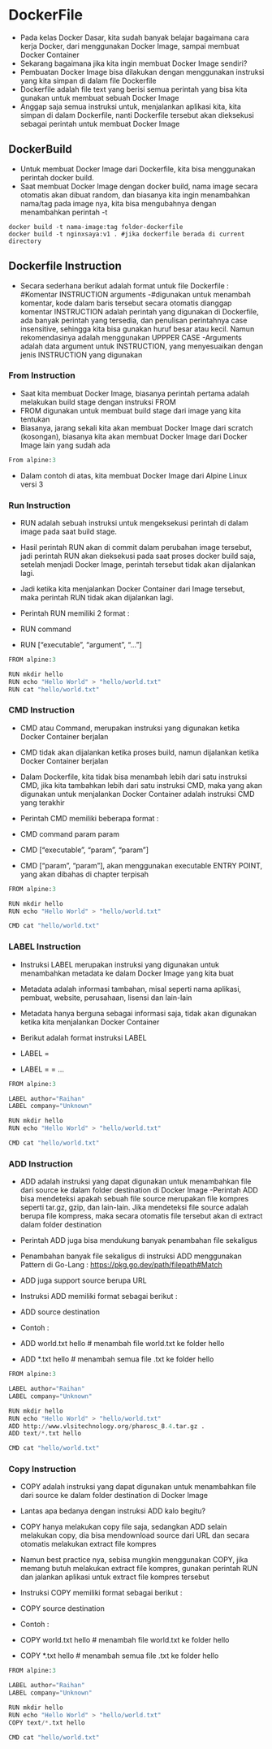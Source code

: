 # DockerFile

- Pada kelas Docker Dasar, kita sudah banyak belajar bagaimana cara kerja Docker, dari menggunakan Docker Image, sampai membuat Docker Container
- Sekarang bagaimana jika kita ingin membuat Docker Image sendiri?
- Pembuatan Docker Image bisa dilakukan dengan menggunakan instruksi yang kita simpan di dalam file Dockerfile
- Dockerfile adalah file text yang berisi semua perintah yang bisa kita gunakan untuk membuat sebuah Docker Image
- Anggap saja semua instruksi untuk, menjalankan aplikasi kita, kita simpan di dalam Dockerfile, nanti Dockerfile tersebut akan dieksekusi sebagai perintah untuk membuat Docker Image

## DockerBuild

- Untuk membuat Docker Image dari Dockerfile, kita bisa menggunakan perintah docker build.
- Saat membuat Docker Image dengan docker build, nama image secara otomatis akan dibuat random, dan biasanya kita ingin menambahkan nama/tag pada image nya, kita bisa mengubahnya dengan menambahkan perintah -t

```
docker build -t nama-image:tag folder-dockerfile
docker build -t nginxsaya:v1 . #jika dockerfile berada di current directory
```

## Dockerfile Instruction

- Secara sederhana berikut adalah format untuk file Dockerfile :
#Komentar
INSTRUCTION arguments
-#digunakan untuk menambah komentar, kode dalam baris tersebut secara otomatis dianggap komentar
INSTRUCTION adalah perintah yang digunakan di Dockerfile, ada banyak perintah yang tersedia, dan penulisan perintahnya case insensitive, sehingga kita bisa gunakan huruf besar atau kecil. Namun rekomendasinya adalah menggunakan UPPPER CASE
-Arguments adalah data argument untuk INSTRUCTION, yang menyesuaikan dengan jenis INSTRUCTION yang digunakan

### From Instruction
- Saat kita membuat Docker Image, biasanya perintah pertama adalah melakukan build stage dengan instruksi FROM
- FROM digunakan untuk membuat build stage dari image yang kita tentukan
- Biasanya, jarang sekali kita akan membuat Docker Image dari scratch (kosongan), biasanya kita akan membuat Docker Image dari Docker Image lain yang sudah ada

```py title="Dockerfile"
From alpine:3
```
- Dalam contoh di atas, kita membuat Docker Image dari Alpine Linux versi 3

### Run Instruction
- RUN adalah sebuah instruksi untuk mengeksekusi perintah di dalam image pada saat build stage. 
- Hasil perintah RUN akan di commit dalam perubahan image tersebut, jadi perintah RUN akan dieksekusi pada saat proses docker build saja, setelah menjadi Docker Image, perintah tersebut tidak akan dijalankan lagi. 
- Jadi ketika kita menjalankan Docker Container dari Image tersebut, maka perintah RUN tidak akan dijalankan lagi.

- Perintah RUN memiliki 2 format :
- RUN command
- RUN [“executable”, “argument”, “...”]

```py title="Dockerfile"
FROM alpine:3

RUN mkdir hello
RUN echo "Hello World" > "hello/world.txt"
RUN cat "hello/world.txt"
```
### CMD Instruction
- CMD atau Command, merupakan instruksi yang digunakan ketika Docker Container berjalan
- CMD tidak akan dijalankan ketika proses build, namun dijalankan ketika Docker Container berjalan
- Dalam Dockerfile, kita tidak bisa menambah lebih dari satu instruksi CMD, jika kita tambahkan lebih dari satu instruksi CMD, maka yang akan digunakan untuk menjalankan Docker Container adalah instruksi CMD yang terakhir

- Perintah CMD memiliki beberapa format :
- CMD command param param
- CMD [“executable”, “param”, “param”]
- CMD [“param”, “param”], akan menggunakan executable ENTRY POINT, yang akan dibahas di chapter terpisah

```py title="Dockerfile"
FROM alpine:3

RUN mkdir hello
RUN echo "Hello World" > "hello/world.txt"

CMD cat "hello/world.txt"
```

### LABEL Instruction
- Instruksi LABEL merupakan instruksi yang digunakan untuk menambahkan metadata ke dalam Docker Image yang kita buat
- Metadata adalah informasi tambahan, misal seperti nama aplikasi, pembuat, website, perusahaan, lisensi dan lain-lain
- Metadata hanya berguna sebagai informasi saja, tidak akan digunakan ketika kita menjalankan Docker Container

- Berikut adalah format instruksi LABEL
- LABEL <key>=<value>
- LABEL <key1>=<value1> <key2>=<value2> …

```py title="Dockerfile"
FROM alpine:3

LABEL author="Raihan"
LABEL company="Unknown"

RUN mkdir hello
RUN echo "Hello World" > "hello/world.txt"

CMD cat "hello/world.txt"
```
### ADD Instruction

- ADD adalah instruksi yang dapat digunakan untuk menambahkan file dari source ke dalam folder destination di Docker Image
-Perintah ADD bisa mendeteksi apakah sebuah file source merupakan file kompres seperti tar.gz, gzip, dan lain-lain. Jika mendeteksi file source adalah berupa file kompress, maka secara otomatis file tersebut akan di extract dalam folder destination
- Perintah ADD juga bisa mendukung banyak penambahan file sekaligus
- Penambahan banyak file sekaligus di instruksi ADD menggunakan Pattern di Go-Lang : https://pkg.go.dev/path/filepath#Match
- ADD juga support source berupa URL

- Instruksi ADD memiliki format sebagai berikut :
- ADD source destination
- Contoh :
- ADD world.txt hello # menambah file world.txt ke folder hello
- ADD *.txt hello # menambah semua file .txt ke folder hello

```py title="Dockerfile"
FROM alpine:3

LABEL author="Raihan"
LABEL company="Unknown"

RUN mkdir hello
RUN echo "Hello World" > "hello/world.txt"
ADD http://www.vlsitechnology.org/pharosc_8.4.tar.gz .
ADD text/*.txt hello

CMD cat "hello/world.txt"

```

### Copy Instruction
- COPY adalah instruksi yang dapat digunakan untuk menambahkan file dari source ke dalam folder destination di Docker Image
- Lantas apa bedanya dengan instruksi ADD kalo begitu?
- COPY hanya melakukan copy file saja, sedangkan ADD selain melakukan copy, dia bisa mendownload source dari URL dan secara otomatis melakukan extract file kompres
- Namun best practice nya, sebisa mungkin menggunakan COPY, jika memang butuh melakukan extract file kompres, gunakan perintah RUN dan jalankan aplikasi untuk extract file kompres tersebut

- Instruksi COPY memiliki format sebagai berikut :
- COPY source destination
- Contoh :
- COPY world.txt hello # menambah file world.txt ke folder hello
- COPY *.txt hello # menambah semua file .txt ke folder hello

```py title="Dockerfile"
FROM alpine:3

LABEL author="Raihan"
LABEL company="Unknown"

RUN mkdir hello
RUN echo "Hello World" > "hello/world.txt"
COPY text/*.txt hello

CMD cat "hello/world.txt"
```








